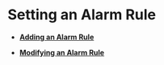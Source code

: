 # Setting an Alarm Rule<a name="EN-US_TOPIC_0107377982"></a>

-   **[Adding an Alarm Rule](adding-an-alarm-rule.md)**  

-   **[Modifying an Alarm Rule](modifying-an-alarm-rule.md)**  


